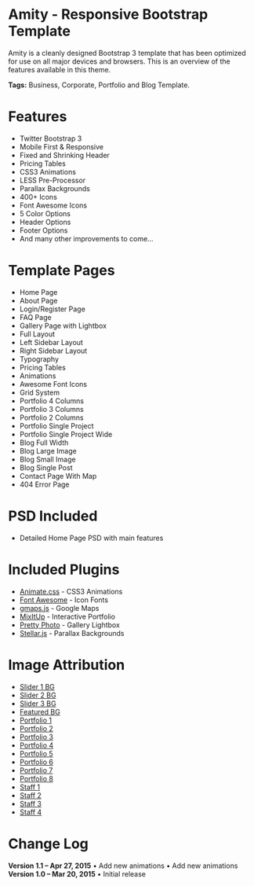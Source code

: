 # Amity - Responsive Bootstrap Template

Amity is a cleanly designed Bootstrap 3 template that has been optimized for use on all major devices and browsers. This is an overview of the features available in this theme.

**Tags:** Business, Corporate, Portfolio and Blog Template.

# Features
* Twitter Bootstrap 3
* Mobile First & Responsive
* Fixed and Shrinking Header
* Pricing Tables
* CSS3 Animations
* LESS Pre-Processor
* Parallax Backgrounds
* 400+ Icons
* Font Awesome Icons
* 5 Color Options
* Header Options
* Footer Options
* And many other improvements to come…

# Template Pages
* Home Page
* About Page
* Login/Register Page
* FAQ Page
* Gallery Page with Lightbox
* Full Layout
* Left Sidebar Layout
* Right Sidebar Layout
* Typography
* Pricing Tables
* Animations
* Awesome Font Icons
* Grid System
* Portfolio 4 Columns
* Portfolio 3 Columns
* Portfolio 2 Columns
* Portfolio Single Project
* Portfolio Single Project Wide
* Blog Full Width
* Blog Large Image
* Blog Small Image
* Blog Single Post
* Contact Page With Map
* 404 Error Page

# PSD Included 
* Detailed Home Page PSD with main features

# Included Plugins
* [Animate.css](http://daneden.github.io/animate.css/) - CSS3 Animations
* [Font Awesome](http://fortawesome.github.io/Font-Awesome/) - Icon Fonts
* [gmaps.js](http://hpneo.github.io/gmaps/) - Google Maps
* [MixItUp](https://mixitup.kunkalabs.com/) - Interactive Portfolio
* [Pretty Photo](http://www.no-margin-for-errors.com/projects/prettyphoto-jquery-lightbox-clone/) - Gallery Lightbox
* [Stellar.js](http://markdalgleish.com/projects/stellar.js/) - Parallax Backgrounds
 
# Image Attribution
* [Slider 1 BG](https://unsplash.imgix.net/17/unsplash_525f012329589_1.JPG)
* [Slider 2 BG](https://unsplash.imgix.net/34/ddTzoX58Q153kjaitXl4_ny.jpg?q=75&fm=jpg)
* [Slider 3 BG](https://unsplash.imgix.net/34/WyVMN1W6Tves4NUkaXwh_14.JPG?q=75&fm=jpg)
* [Featured BG](https://unsplash.imgix.net/39/IKMsqwyaR6qN0kq48STw_annapurna.jpg?q=75&fm=jpg)
* [Portfolio 1](https://unsplash.imgix.net/31/4dAw8Su1SyaQH5ABC87S_Traunsee-Toscana_2014-02-01%20%2890%20von%20117%29.jpg?q=75&fm=jpg)
* [Portfolio 2](http://littlevisuals.co/post/59777539762)
* [Portfolio 3](https://unsplash.imgix.net/18/hazy-water.JPG)
* [Portfolio 4](https://unsplash.imgix.net/uploads/14114036359651bd991f1/b3ed8fdf?q=75&fm=jpg)
* [Portfolio 5](https://unsplash.imgix.net/uploads/141223808515744db9995/3361b5e1?q=75&fm=jpg)
* [Portfolio 6](https://unsplash.imgix.net/reserve/z7R1rjT6RhmZdqWbM5hg_R0001139.jpg?q=75&fm=jpg)
* [Portfolio 7](https://unsplash.imgix.net/uploads/1412238370909393b4a19/79f023f1?q=75&fm=jpg)
* [Portfolio 8](https://unsplash.imgix.net/uploads/1411589111646628d45fa/12f0a18c?q=75&fm=jpg)
* [Staff 1](https://www.flickr.com/photos/rawartists/15385874866/in/photostream/)
* [Staff 2](https://www.flickr.com/photos/rawartists/15385884736/in/photostream/)
* [Staff 3](https://www.flickr.com/photos/rawartists/15385874866/in/photostream/)
* [Staff 4](https://www.flickr.com/photos/rawartists/15385859766/in/photostream/)

# Change Log
**Version 1.1 – Apr 27, 2015**
	•	Add new animations
	•	Add new animations
**Version 1.0 – Mar 20, 2015**
	•	Initial release